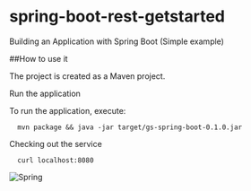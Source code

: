 # spring-boot-rest-getstarted
Building an Application with Spring Boot (Simple example)

##How to use it

The project is created as a Maven project. 

Run the application

To run the application, execute:
```
  mvn package && java -jar target/gs-spring-boot-0.1.0.jar
```
Checking out the service
```
  curl localhost:8080
```  
  
![Spring]( https://spring.io/guides/gs/spring-boot/)
